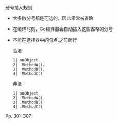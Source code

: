 分号插入规则

-   大多数分号都是可选的，因此常常被省略

-   在编译时刻，Go编译器会自动插入这些省略的分号

-   不能在选择器中的句点.之前断行

    合法

    ```
    1| anObject.
    2| 	MethodA().
    3| 	MethodB().
    4| 	MethodC()
    ```

    非法

    ```
    1| anObject
    2| .MethodA()
    3| .MethodB()
    4| .MethodC()
    ```

    



Pp. 301-307